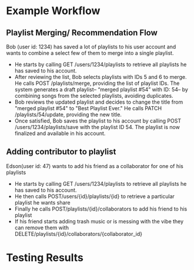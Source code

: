 # Example Workflow
## Playlist Merging/ Recommendation Flow
Bob (user id: 1234) has saved a lot of playlists to his user account and wants to combine a select few of them to merge into a single playlist. 
  - He starts by calling GET /users/1234/playlists to retrieve all playlists he has saved to his account.
  - After reviewing the list, Bob selects playlists with IDs 5 and 6 to merge. He calls POST /playlists/merge, providing the list of playlist IDs. The system generates a draft playlist– “merged playlist #54” with ID: 54– by combining songs from the selected playlists, avoiding duplicates. 
  - Bob reviews the updated playlist and decides to change the title from "merged playlist #54" to "Best Playlist Ever." He calls PATCH /playlists/54/update, providing the new title.
  - Once satisfied, Bob saves the playlist to his account by calling POST /users/1234/playlists/save with the playlist ID 54. The playlist is now finalized and available in his account.
## Adding contributor to playlist
Edson(user id: 47) wants to add his friend as a collaborator for one of his playlists
  - He starts by calling GET /users/1234/playlists to retrieve all playlists he has saved to his account.
  - He then calls POST/users/{id}/playlists/{id} to retrieve a particular playlist he wants share
  - Finally he calls POST/playlists/{id}/collaborators to add his friend to his playlist
  - If his friend starts adding trash music or is messing with the vibe they can remove them with DELETE/playlists/{id}/collaborators/{collaborator_id}

# Testing Results

